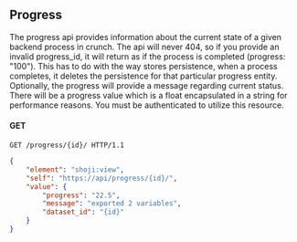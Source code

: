 ## Progress

The progress api provides information about the current state of a given backend process in crunch.
The api will never 404, so if you provide an invalid progress_id, it will return as if the process is completed (progress: "100").
This has to do with the way stores persistence, when a process completes, it deletes the persistence for that particular
progress entity.  Optionally, the progress will provide a message regarding current status.  There will be a progress
value which is a float encapsulated in a string for performance reasons.  You must be authenticated to utilize this resource.


#### GET

```http
GET /progress/{id}/ HTTP/1.1
```

```json
{
    "element": "shoji:view",
    "self": "https://api/progress/{id}/",
    "value": {
        "progress": "22.5",
        "message": "exported 2 variables",
        "dataset_id": "{id}"
    }
}
```

